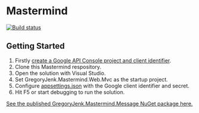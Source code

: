 Mastermind
==========

[![Build status](https://ci.appveyor.com/api/projects/status/7vpioj2jryfejmd5?svg=true)](https://ci.appveyor.com/project/gregoryjenk/gregoryjenk-mastermind)

Getting Started
----------

1. Firstly [create a Google API Console project and client identifier](https://developers.google.com/identity/sign-in/web/devconsole-project/).
2. Clone this Mastermind respository.
3. Open the solution with Visual Studio.
4. Set GregoryJenk.Mastermind.Web.Mvc as the startup project.
5. Configure [appsettings.json](GregoryJenk.Mastermind/src/GregoryJenk.Mastermind.Web.Mvc/appsettings.json) with the Google client identifier and secret.
6. Hit F5 or start debugging to run the solution.

[See the published GregoryJenk.Mastermind.Message NuGet package here.](https://www.nuget.org/packages/GregoryJenk.Mastermind.Message/)